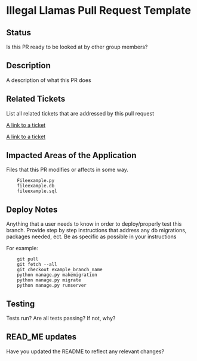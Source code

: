 # Illegal Llamas Pull Request Template

## Status
Is this PR ready to be looked at by other group members? 

## Description
A description of what this PR does

## Related Tickets 
List all related tickets that are addressed by this pull request

[A link to a ticket](link.com)

[A link to a ticket](link.com)

## Impacted Areas of the Application
Files that this PR modifies or affects in some way. 
```
    Fileexample.py
    fileexample.db
    fileexample.sql
```

## Deploy Notes
Anything that a user needs to know in order to deploy/properly test this branch. Provide step by step instructions that address any db migrations, packages needed, ect. Be as specific as possible in your instructions

For example: 
```
    git pull 
    git fetch --all
    git checkout example_branch_name
    python manage.py makemigration
    python manage.py migrate
    python manage.py runserver
```

## Testing
Tests run?
Are all tests passing?
If not, why?

## READ_ME updates
Have you updated the README to reflect any relevant changes?
